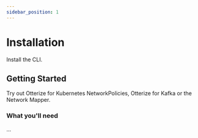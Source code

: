```yaml
---
sidebar_position: 1
---
```


# Installation

Install the CLI.

## Getting Started

Try out Otterize for Kubernetes NetworkPolicies, Otterize for Kafka or the Network Mapper.

### What you'll need

...
